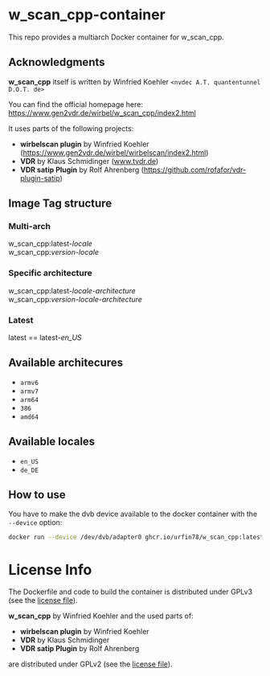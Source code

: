 # w_scan_cpp-container
This repo provides a multiarch Docker container for w_scan_cpp.

## Acknowledgments
**w_scan_cpp** itself is written by Winfried Koehler `<nvdec A.T. quantentunnel D.O.T. de>`

You can find the official homepage here: https://www.gen2vdr.de/wirbel/w_scan_cpp/index2.html

It uses parts of the following projects:
* **wirbelscan plugin** by Winfried Koehler (https://www.gen2vdr.de/wirbel/wirbelscan/index2.html)
* **VDR** by Klaus Schmidinger (www.tvdr.de) 
* **VDR satip Plugin** by Rolf Ahrenberg (https://github.com/rofafor/vdr-plugin-satip)  

## Image Tag structure
### Multi-arch
w_scan_cpp:latest-*locale*  
w_scan_cpp:*version*-*locale*

### Specific architecture
w_scan_cpp:latest-*locale*-*architecture*  
w_scan_cpp:*version*-*locale*-*architecture*

### Latest
latest == latest-*en_US*

## Available architecures
* `armv6` 
* `armv7` 
* `arm64` 
* `386` 
* `amd64`

## Available locales

* `en_US` 
* `de_DE`

## How to use
You have to make the dvb device available to the docker container with the `--device` option:

```bash
docker run --device /dev/dvb/adapter0 ghcr.io/urfin78/w_scan_cpp:latest-de_DE -fc -cDE
```

# License Info
The Dockerfile and code to build the container is distributed under GPLv3 (see the [license file](LICENSE)).

**w_scan_cpp** by Winfried Koehler and the used parts of:
* **wirbelscan plugin** by Winfried Koehler
* **VDR** by Klaus Schmidinger
* **VDR satip Plugin** by Rolf Ahrenberg

are distributed under GPLv2 (see the [license file](LICENSE.GPLv2)).